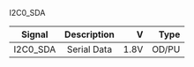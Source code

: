 I2C0_SDA

|Signal        |Description |V      |Type|
| ------------- |:--------------:| -----:|------:|
|I2C0_SDA    |Serial Data | 1.8V |OD/PU |
